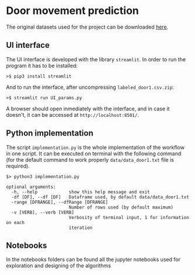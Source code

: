 # Door movement prediction

The original datasets used for the project can be downloaded [here](https://gitlab.pld.ttu.ee/IAS0360/IAS0360_project_door).

## UI interface

The UI interface is developed with the library `streamlit`.
In order to run the program it has to be installed:

```
>$ pip3 install streamlit
```

And to run the interface, after uncompressing `labeled_door1.csv.zip`:
```
>$ streamlit run UI_params.py
```
A browser should open inmediately with the interface, and in case it doesn't, it can be accessed at `http://localhost:8501/`.

## Python implementation
The script `implementation.py` is the whole implementation of the workflow in one script. It can be executed on terminal with the following command (for the default command to work properly `data/data_door1.txt` file is required).
```
$> python3 implementation.py

optional arguments:
  -h, --help            show this help message and exit
  -df [DF], --df [DF]   Dataframe used, by default data/data_door1.txt
  -range [DFRANGE], --dfRange [DFRANGE]
                        Number of rows used (by default maximum)
  -v [VERB], --verb [VERB]
                        Verbosity of terminal input, 1 for information on each
                        iteration
```

## Notebooks
In the notebooks folders can be found all the jupyter notebooks used for exploration and designing of the algorithms
